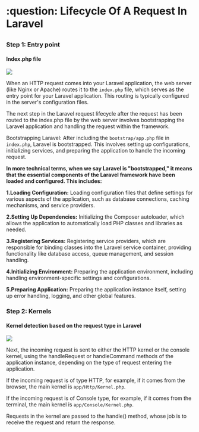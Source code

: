 <h1 style="position:relative; top: -6px" > 
:question: Lifecycle Of A Request In Laravel 
</h1>

<h3>Step 1: Entry point</h3>

<h4>Index.php file</h4>
<img src="https://i.postimg.cc/B6mmTdym/Screenshot-from-2024-04-15-18-37-51.png" />

<br>

When an HTTP request comes into your Laravel application, the web server (like Nginx or Apache) routes it to the ``` index.php ``` file, which serves as the entry point for your Laravel application. This routing is typically configured in the server's configuration files.

The next step in the Laravel request lifecycle after the request has been routed to the index.php file by the web server involves bootstrapping the Laravel application and handling the request within the framework.

Bootstrapping Laravel: After including the ``` bootstrap/app.php ``` file in ``` index.php ```, Laravel is bootstrapped. This involves setting up configurations, initializing services, and preparing the application to handle the incoming request.

<b>In more technical terms, when we say Laravel is "bootstrapped," it means that the essential components of the Laravel framework have been loaded and configured. This includes:</b>

<b>1.Loading Configuration:</b> Loading configuration files that define settings for various aspects of the application, such as database connections, caching mechanisms, and service providers.

<b>2.Setting Up Dependencies:</b> Initializing the Composer autoloader, which allows the application to automatically load PHP classes and libraries as needed.

<b>3.Registering Services:</b> Registering service providers, which are responsible for binding classes into the Laravel service container, providing functionality like database access, queue management, and session handling.

<b>4.Initializing Environment:</b> Preparing the application environment, including handling environment-specific settings and configurations.

<b>5.Preparing Application:</b> Preparing the application instance itself, setting up error handling, logging, and other global features.

<h3>Step 2: Kernels</h3>

<h4>Kernel detection based on the request type in Laravel</h4>
<img src="https://i.postimg.cc/L6QhcNdG/1-0qe8-HKTRaij-IMOmz-JQDh3-A.webp"/>

<br>

Next, the incoming request is sent to either the HTTP kernel or the console kernel, using the handleRequest or handleCommand methods of the application instance, depending on the type of request entering the application. 


If the incoming request is of type HTTP, for example, if it comes from the browser, the main kernel is ``` app/Http/Kernel.php ```.

If the incoming request is of Console type, for example, if it comes from the terminal, the main kernel is ``` app/Console/Kernel.php ```.


Requests in the kernel are passed to the handle() method, whose job is to receive the request and return the response.